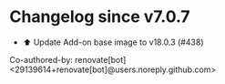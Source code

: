 # Changelog since v7.0.7
- ⬆️ Update Add-on base image to v18.0.3 (#438)

Co-authored-by: renovate[bot] <29139614+renovate[bot]@users.noreply.github.com> 
